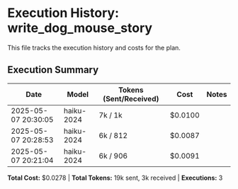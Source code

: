 # Execution History: write_dog_mouse_story

This file tracks the execution history and costs for the plan.

<!-- EXECUTION_HISTORY_START -->
<!-- timestamp,model,tokensSent,tokensReceived,messageCost,sessionCost,summary -->
<!-- EXEC_DATA: 2025-05-07T20:30:05.028104400,claude-3-5-haiku-20241022,7000,1600,0.01,0.01, -->
<!-- EXEC_DATA: 2025-05-07T20:28:53.623105200,claude-3-5-haiku-20241022,6800,812,0.0087,0.0087, -->
<!-- EXEC_DATA: 2025-05-07T20:21:04.262446300,claude-3-5-haiku-20241022,6800,906,0.0091,0.0091, -->
<!-- EXECUTION_HISTORY_END -->

## Execution Summary

| Date | Model | Tokens (Sent/Received) | Cost | Notes |
| ---- | ----- | --------------------- | ---- | ----- |
| 2025-05-07 20:30:05 | haiku-2024 | 7k / 1k | $0.0100 |  |
| 2025-05-07 20:28:53 | haiku-2024 | 6k / 812 | $0.0087 |  |
| 2025-05-07 20:21:04 | haiku-2024 | 6k / 906 | $0.0091 |  |

**Total Cost:** $0.0278 | **Total Tokens:** 19k sent, 3k received | **Executions:** 3


